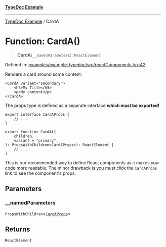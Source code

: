 [**TypeDoc Example**](../README.md)

***

[TypeDoc Example](../globals.md) / CardA

# Function: CardA()

> **CardA**(`__namedParameters`): `ReactElement`

Defined in: [examples/example-typedoc/src/reactComponents.tsx:42](https://github.com/ocavue/tsdocs/blob/2f8c0a17dd6e463365fb6ab0a4b429c67f8821f6/examples/example-typedoc/src/reactComponents.tsx#L42)

Renders a card around some content.

```tsx
<CardA variant="secondary">
    <h5>My Title</h5>
    <p>My content</p>
</CardA>
```

The props type is defined as a separate interface **which must be exported!**

```
export interface CardAProps {
    // ...
}

export function CardA({
    children,
    variant = "primary",
}: PropsWithChildren<CardAProps>): ReactElement {
    // ...
}
```

This is our recommended way to define React components as it makes your code
more readable. The minor drawback is you must click the `CardAProps` link to
see the component's props.

## Parameters

### \_\_namedParameters

`PropsWithChildren`\<[`CardAProps`](../interfaces/CardAProps.md)\>

## Returns

`ReactElement`
